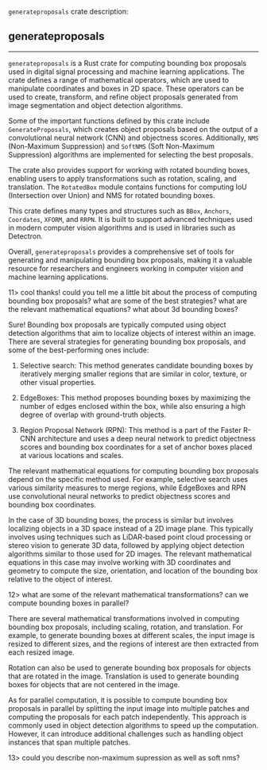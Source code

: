 `generateproposals` crate description:

## generateproposals

---

`generateproposals` is a Rust crate for computing
bounding box proposals used in digital signal
processing and machine learning applications. The
crate defines a range of mathematical operators,
which are used to manipulate coordinates and boxes
in 2D space. These operators can be used to
create, transform, and refine object proposals
generated from image segmentation and object
detection algorithms.

Some of the important functions defined by this
crate include `GenerateProposals`, which creates
object proposals based on the output of
a convolutional neural network (CNN) and
objectness scores. Additionally, `NMS`
(Non-Maximum Suppression) and `SoftNMS` (Soft
Non-Maximum Suppression) algorithms are
implemented for selecting the best proposals.

The crate also provides support for working with
rotated bounding boxes, enabling users to apply
transformations such as rotation, scaling, and
translation. The `RotatedBox` module contains
functions for computing IoU (Intersection over
Union) and NMS for rotated bounding boxes.

This crate defines many types and structures such
as `BBox`, `Anchors`, `Coordates`, `XFORM`, and
`RRPN`. It is built to support advanced techniques
used in modern computer vision algorithms and is
used in libraries such as Detectron.

Overall, `generateproposals` provides
a comprehensive set of tools for generating and
manipulating bounding box proposals, making it
a valuable resource for researchers and engineers
working in computer vision and machine learning
applications.

11> cool thanks! could you tell me a little bit
about the process of computing bounding box
proposals? what are some of the best strategies?
what are the relevant mathematical equations? what
about 3d bounding boxes?

Sure! Bounding box proposals are typically
computed using object detection algorithms that
aim to localize objects of interest within an
image. There are several strategies for generating
bounding box proposals, and some of the
best-performing ones include:

1. Selective search: This method generates
candidate bounding boxes by iteratively merging
smaller regions that are similar in color,
texture, or other visual properties.

2. EdgeBoxes: This method proposes bounding boxes
by maximizing the number of edges enclosed within
the box, while also ensuring a high degree of
overlap with ground-truth objects.

3. Region Proposal Network (RPN): This method is
a part of the Faster R-CNN architecture and uses
a deep neural network to predict objectness scores
and bounding box coordinates for a set of anchor
boxes placed at various locations and scales.

The relevant mathematical equations for computing
bounding box proposals depend on the specific
method used. For example, selective search uses
various similarity measures to merge regions,
while EdgeBoxes and RPN use convolutional neural
networks to predict objectness scores and bounding
box coordinates.

In the case of 3D bounding boxes, the process is
similar but involves localizing objects in a 3D
space instead of a 2D image plane. This typically
involves using techniques such as LiDAR-based
point cloud processing or stereo vision to
generate 3D data, followed by applying object
detection algorithms similar to those used for 2D
images. The relevant mathematical equations in
this case may involve working with 3D coordinates
and geometry to compute the size, orientation, and
location of the bounding box relative to the
object of interest.

12> what are some of the relevant mathematical
transformations? can we compute bounding boxes in
parallel?

There are several mathematical transformations
involved in computing bounding box proposals,
including scaling, rotation, and translation. For
example, to generate bounding boxes at different
scales, the input image is resized to different
sizes, and the regions of interest are then
extracted from each resized image.

Rotation can also be used to generate bounding box
proposals for objects that are rotated in the
image. Translation is used to generate bounding
boxes for objects that are not centered in the
image.

As for parallel computation, it is possible to
compute bounding box proposals in parallel by
splitting the input image into multiple patches
and computing the proposals for each patch
independently. This approach is commonly used in
object detection algorithms to speed up the
computation. However, it can introduce additional
challenges such as handling object instances that
span multiple patches.

13> could you describe non-maximum supression as
well as soft nms?
